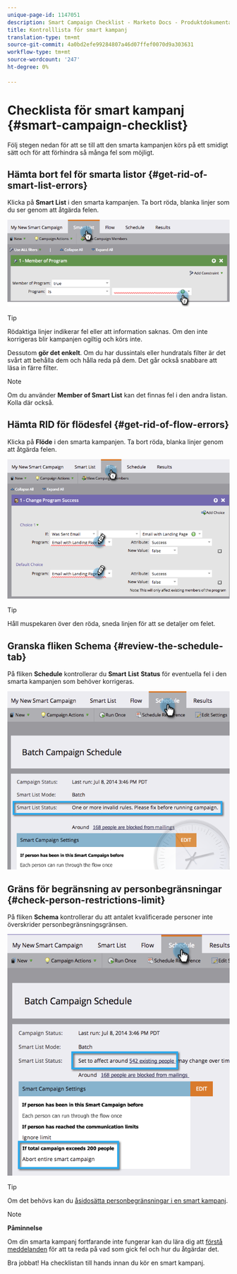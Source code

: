```yaml
---
unique-page-id: 1147051
description: Smart Campaign Checklist - Marketo Docs - Produktdokumentation
title: Kontrolllista för smart kampanj
translation-type: tm+mt
source-git-commit: 4a0bd2efe99284807a46d07ffef0070d9a303631
workflow-type: tm+mt
source-wordcount: '247'
ht-degree: 0%

---
```



# Checklista för smart kampanj {#smart-campaign-checklist}

Följ stegen nedan för att se till att den smarta kampanjen körs på ett smidigt sätt och för att förhindra så många fel som möjligt.

## Hämta bort fel för smarta listor {#get-rid-of-smart-list-errors}

Klicka på **Smart List** i den smarta kampanjen. Ta bort röda, blanka linjer som du ser genom att åtgärda felen.

![](assets/image2014-9-22-16-3a9-3a13.png)

>[!TIP]
>
>Rödaktiga linjer indikerar fel eller att information saknas. Om den inte korrigeras blir kampanjen ogiltig och körs inte.
>
>Dessutom **gör det enkelt**. Om du har dussintals eller hundratals filter är det svårt att behålla dem och hålla reda på dem. Det går också snabbare att läsa in färre filter.

>[!NOTE]
>
>Om du använder **Member of Smart List** kan det finnas fel i den andra listan. Kolla där också.

## Hämta RID för flödesfel {#get-rid-of-flow-errors}

Klicka på **Flöde** i den smarta kampanjen. Ta bort röda, blanka linjer genom att åtgärda felen.

![](assets/image2014-9-22-16-3a10-3a49.png)

>[!TIP]
>
>Håll muspekaren över den röda, sneda linjen för att se detaljer om felet.

## Granska fliken Schema {#review-the-schedule-tab}

På fliken **Schedule** kontrollerar du **Smart** **List** **Status** för eventuella fel i den smarta kampanjen som behöver korrigeras.

![](assets/three.png)

## Gräns för begränsning av personbegränsningar {#check-person-restrictions-limit}

På fliken **Schema** kontrollerar du att antalet kvalificerade personer inte överskrider personbegränsningsgränsen.

![](assets/four.png)

>[!TIP]
>
>Om det behövs kan du [åsidosätta personbegränsningar i en smart kampanj](/help/marketo/product-docs/core-marketo-concepts/smart-campaigns/using-smart-campaigns/override-person-restrictions-in-a-smart-campaign.md).

>[!NOTE]
>
>**Påminnelse**
>
>Om din smarta kampanj fortfarande inte fungerar kan du lära dig att [förstå meddelanden](/help/marketo/product-docs/core-marketo-concepts/miscellaneous/understanding-notifications.md) för att ta reda på vad som gick fel och hur du åtgärdar det.

Bra jobbat! Ha checklistan till hands innan du kör en smart kampanj.